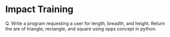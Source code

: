 # Impact Training
Q. Write a program requesting a user for length, breadth, and height. Return the are of triangle, rectangle, and square using opps concept in python.
